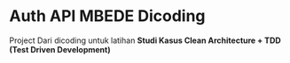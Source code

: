 # Auth API MBEDE Dicoding 

Project Dari dicoding untuk latihan **Studi Kasus Clean Architecture + TDD (Test Driven Development)**
